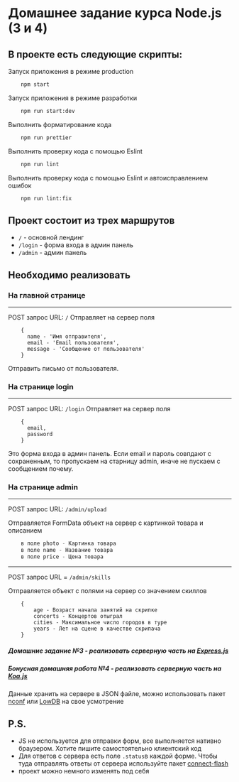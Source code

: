 # Домашнее задание курса Node.js (3 и 4)

## В проекте есть следующие скрипты:

Запуск приложения в режиме production

```bash
    npm start
```

Запуск приложения в режиме разработки

```bash
    npm run start:dev
```

Выполнить форматирование кода

```bash
    npm run prettier
```

Выполнить проверку кода с помощью Eslint

```bash
    npm run lint
```

Выполнить проверку кода с помощью Eslint и автоисправлением ошибок

```bash
    npm run lint:fix
```

## Проект состоит из трех маршрутов

- `/` - основной лендинг
- `/login` - форма входа в админ панель
- `/admin` - админ панель

## Необходимо реализовать

### На главной странице

---

POST запрос URL: `/`
Отправляет на сервер поля

```
    {
      name - 'Имя отправителя',
      email - 'Email пользователя',
      message - 'Сообщение от пользователя'
    }
```

Отправить письмо от пользователя.

### На странице login

---

POST запрос URL: `/login`
Отправляет на сервер поля

```
    {
      email,
      password
    }
```

Это форма входа в админ панель. Если email и пароль совпдают с сохраненным, то пропускаем на старницу admin, иначе не пускаем с сообщением почему.

### На странице admin

---

POST запрос URL: `/admin/upload`

Отправляется FormData объект на сервер с картинкой товара и описанием

```js
    в поле photo - Картинка товара
    в поле name - Название товара
    в поле price - Цена товара
```

---

POST запрос URL = `/admin/skills`

Отправляется объект с полями на сервер со значением скиллов

```
    {
        age - Возраст начала занятий на скрипке
        concerts - Концертов отыграл
        cities - Максимальное число городов в туре
        years - Лет на сцене в качестве скрипача
    }
```

##### Домашние задание №3 - реализовать серверную часть на [Express.js](http://expressjs.com/ru/)

##### Бонусная домашняя работа №4 - реализовать серверную часть на [Koa.js](http://koajs.com/)

Данные хранить на сервере в JSON файле, можно использовать пакет [nconf](https://www.npmjs.com/package/nconf) или [LowDB](https://github.com/typicode/lowdb) на свое усмотрение

## P.S.

- JS не используется для отправки форм, все выполняется нативно браузером. Хотите пишите самостоятельно клиентский код
- Для ответов с сервера есть поле `.status`в каждой форме. Чтобы туда отправлять ответы от сервера используйте пакет [connect-flash](https://www.npmjs.com/package/connect-flash)
- проект можно немного изменять под себя
